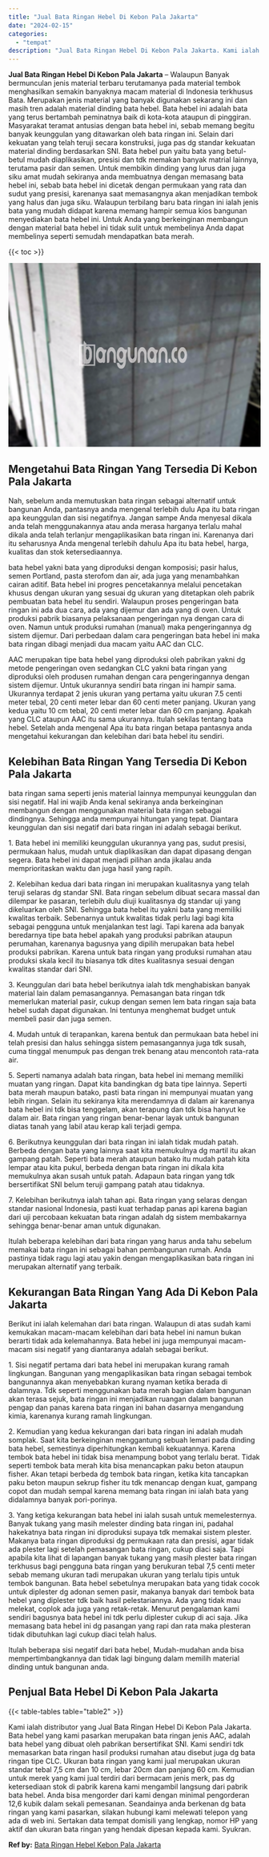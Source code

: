 ```yaml
---
title: "Jual Bata Ringan Hebel Di Kebon Pala Jakarta"
date: "2024-02-15"
categories: 
  - "tempat"
description: "Jual Bata Ringan Hebel Di Kebon Pala Jakarta. Kami ialah distributor yang Jual Bata Ringan Hebel Di Kebon Pala Jakarta. Bata hebel yang kami pasarkan merupak..."
---
```


**Jual Bata Ringan Hebel Di Kebon Pala Jakarta** – Walaupun Banyak bermunculan jenis material terbaru terutamanya pada material tembok menghasilkan semakin banyaknya macam material di Indonesia terkhusus Bata. Merupakan jenis material yang banyak digunakan sekarang ini dan masih tren adalah material dinding bata hebel. Bata hebel ini adalah bata yang terus bertambah peminatnya baik di kota-kota ataupun di pinggiran. Masyarakat teramat antusias dengan bata hebel ini, sebab memang begitu banyak keunggulan yang ditawarkan oleh bata ringan ini. Selain dari kekuatan yang telah teruji secara konstruksi, juga pas dg standar kekuatan material dinding berdasarkan SNI. Bata hebel pun yaitu bata yang betul-betul mudah diaplikasikan, presisi dan tdk memakan banyak matrial lainnya, terutama pasir dan semen. Untuk membikin dinding yang lurus dan juga siku amat mudah sekiranya anda membuatnya dengan memasang bata hebel ini, sebab bata hebel ini dicetak dengan permukaan yang rata dan sudut yang presisi, karenanya saat memasangnya akan menjadikan tembok yang halus dan juga siku. Walaupun terbilang baru bata ringan ini ialah jenis bata yang mudah didapat karena memang hampir semua kios bangunan menyediakan bata hebel ini. Untuk Anda yang berkeinginan membangun dengan material bata hebel ini tidak sulit untuk membelinya Anda dapat membelinya seperti semudah mendapatkan bata merah.

{{< toc >}}

![Jual Bata Ringan Hebel Di Kebon Pala Jakarta](/images/jual-hebel-murah-14.png)

## Mengetahui Bata Ringan Yang Tersedia Di Kebon Pala Jakarta

Nah, sebelum anda memutuskan bata ringan sebagai alternatif untuk bangunan Anda, pantasnya anda mengenal terlebih dulu Apa itu bata ringan apa keunggulan dan sisi negatifnya. Jangan sampe Anda menyesal dikala anda telah menggunakannya atau anda merasa harganya terlalu mahal dikala anda telah terlanjur mengaplikasikan bata ringan ini. Karenanya dari itu seharusnya Anda mengenal terlebih dahulu Apa itu bata hebel, harga, kualitas dan stok ketersediaannya.

bata hebel yakni bata yang diproduksi dengan komposisi; pasir halus, semen Portland, pasta sterofom dan air, ada juga yang menambahkan cairan aditif. Bata hebel ini progres pencetakannya melalui pencetakan khusus dengan ukuran yang sesuai dg ukuran yang ditetapkan oleh pabrik pembuatan bata hebel itu sendiri. Walaupun proses pengeringan bata ringan ini ada dua cara, ada yang dijemur dan ada yang di oven. Untuk produksi pabrik biasanya pelaksanaan pengeringan nya dengan cara di oven. Namun untuk produksi rumahan (manual) maka pengeringannya dg sistem dijemur. Dari perbedaan dalam cara pengeringan bata hebel ini maka bata ringan dibagi menjadi dua macam yaitu AAC dan CLC.

AAC merupakan tipe bata hebel yang diproduksi oleh pabrikan yakni dg metode pengeringan oven sedangkan CLC yakni bata ringan yang diproduksi oleh produsen rumahan dengan cara pengeringannya dengan sistem dijemur. Untuk ukurannya sendiri bata ringan ini hampir sama. Ukurannya terdapat 2 jenis ukuran yang pertama yaitu ukuran 7.5 centi meter tebal, 20 centi meter lebar dan 60 centi meter panjang. Ukuran yang kedua yaitu 10 cm tebal, 20 centi meter lebar dan 60 cm panjang. Apakah yang CLC ataupun AAC itu sama ukurannya. Itulah sekilas tentang bata hebel. Setelah anda mengenal Apa itu bata ringan betapa pantasnya anda mengetahui kekurangan dan kelebihan dari bata hebel itu sendiri.

## Kelebihan Bata Ringan Yang Tersedia Di Kebon Pala Jakarta

bata ringan sama seperti jenis material lainnya mempunyai keunggulan dan sisi negatif. Hal ini wajib Anda kenal sekiranya anda berkeinginan membangun dengan menggunakan material bata ringan sebagai dindingnya. Sehingga anda mempunyai hitungan yang tepat. Diantara keunggulan dan sisi negatif dari bata ringan ini adalah sebagai berikut.

1\. Bata hebel ini memiliki keunggulan ukurannya yang pas, sudut presisi, permukaan halus, mudah untuk diaplikasikan dan dapat dipasang dengan segera. Bata hebel ini dapat menjadi pilihan anda jikalau anda memprioritaskan waktu dan juga hasil yang rapih.

2\. Kelebihan kedua dari bata ringan ini merupakan kualitasnya yang telah teruji selaras dg standar SNI. Bata ringan sebelum dibuat secara massal dan dilempar ke pasaran, terlebih dulu diuji kualitasnya dg standar uji yang dikeluarkan oleh SNI. Sehingga bata hebel itu yakni bata yang memiliki kwalitas terbaik. Sebenarnya untuk kwalitas tidak perlu lagi bagi kita sebagai pengguna untuk menjalankan test lagi. Tapi karena ada banyak beredarnya tipe bata hebel apakah yang produksi pabrikan ataupun perumahan, karenanya bagusnya yang dipilih merupakan bata hebel produksi pabrikan. Karena untuk bata ringan yang produksi rumahan atau produksi skala kecil itu biasanya tdk dites kualitasnya sesuai dengan kwalitas standar dari SNI.

3\. Keunggulan dari bata hebel berikutnya ialah tdk menghabiskan banyak material lain dalam pemasangannya. Pemasangan bata ringan tdk memerlukan material pasir, cukup dengan semen lem bata ringan saja bata hebel sudah dapat digunakan. Ini tentunya menghemat budget untuk membeli pasir dan juga semen.

4\. Mudah untuk di terapankan, karena bentuk dan permukaan bata hebel ini telah presisi dan halus sehingga sistem pemasangannya juga tdk susah, cuma tinggal menumpuk pas dengan trek benang atau mencontoh rata-rata air.

5\. Seperti namanya adalah bata ringan, bata hebel ini memang memiliki muatan yang ringan. Dapat kita bandingkan dg bata tipe lainnya. Seperti bata merah maupun batako, pasti bata ringan ini mempunyai muatan yang lebih ringan. Selain itu sekiranya kita merendamnya di dalam air karenanya bata hebel ini tdk bisa tenggelam, akan terapung dan tdk bisa hanyut ke dalam air. Bata ringan yang ringan benar-benar layak untuk bangunan diatas tanah yang labil atau kerap kali terjadi gempa.

6\. Berikutnya keunggulan dari bata ringan ini ialah tidak mudah patah. Berbeda dengan bata yang lainnya saat kita memukulnya dg martil itu akan gampang patah. Seperti bata merah ataupun batako itu mudah patah kita lempar atau kita pukul, berbeda dengan bata ringan ini dikala kita memukulnya akan susah untuk patah. Adapaun bata ringan yang tdk bersertifikat SNI belum teruji gampang patah atau tidaknya.

7\. Kelebihan berikutnya ialah tahan api. Bata ringan yang selaras dengan standar nasional Indonesia, pasti kuat terhadap panas api karena bagian dari uji percobaan kekuatan bata ringan adalah dg sistem membakarnya sehingga benar-benar aman untuk digunakan.

Itulah beberapa kelebihan dari bata ringan yang harus anda tahu sebelum memakai bata ringan ini sebagai bahan pembangunan rumah. Anda pastinya tidak ragu lagi atau yakin dengan mengaplikasikan bata ringan ini merupakan alternatif yang terbaik.

## Kekurangan Bata Ringan Yang Ada Di Kebon Pala Jakarta

Berikut ini ialah kelemahan dari bata ringan. Walaupun di atas sudah kami kemukakan macam-macam kelebihan dari bata hebel ini namun bukan berarti tidak ada kelemahannya. Bata hebel ini juga mempunyai macam-macam sisi negatif yang diantaranya adalah sebagai berikut.

1\. Sisi negatif pertama dari bata hebel ini merupakan kurang ramah lingkungan. Bangunan yang mengaplikasikan bata ringan sebagai tembok bangunannya akan menyebabkan kurang nyaman ketika berada di dalamnya. Tdk seperti menggunakan bata merah bagian dalam bangunan akan terasa sejuk, bata ringan ini menjadikan ruangan dalam bangunan pengap dan panas karena bata ringan ini bahan dasarnya mengandung kimia, karenanya kurang ramah lingkungan.

2\. Kemudian yang kedua kekurangan dari bata ringan ini adalah mudah somplak. Saat kita berkeinginan menggantung sebuah lemari pada dinding bata hebel, semestinya diperhitungkan kembali kekuatannya. Karena tembok bata hebel ini tidak bisa menampung bobot yang terlalu berat. Tidak seperti tembok bata merah kita bisa menancapkan paku beton ataupun fisher. Akan tetapi berbeda dg tembok bata ringan, ketika kita tancapkan paku beton maupun sekrup fisher itu tdk menancap dengan kuat, gampang copot dan mudah sempal karena memang bata ringan ini ialah bata yang didalamnya banyak pori-porinya.

3\. Yang ketiga kekurangan bata hebel ini ialah susah untuk memelesternya. Banyak tukang yang masih melester dinding bata ringan ini, padahal hakekatnya bata ringan ini diproduksi supaya tdk memakai sistem plester. Makanya bata ringan diproduksi dg permukaan rata dan presisi, agar tidak ada plester lagi setelah pemasangan bata ringan, cukup diaci saja. Tapi apabila kita lihat di lapangan banyak tukang yang masih plester bata ringan terkhusus bagi pengguna bata ringan yang berukuran tebal 7,5 centi meter sebab memang ukuran tadi merupakan ukuran yang terlalu tipis untuk tembok bangunan. Bata hebel sebetulnya merupakan bata yang tidak cocok untuk diplester dg adonan semen pasir, makanya banyak dari tembok bata hebel yang diplester tdk baik hasil pelestariannya. Ada yang tidak mau melekat, coplok ada juga yang retak-retak. Menurut pengalaman kami sendiri bagusnya bata hebel ini tdk perlu diplester cukup di aci saja. Jika memasang bata hebel ini dg pasangan yang rapi dan rata maka plesteran tidak dibutuhkan lagi cukup diaci telah halus.

Itulah beberapa sisi negatif dari bata hebel, Mudah-mudahan anda bisa mempertimbangkannya dan tidak lagi bingung dalam memilih material dinding untuk bangunan anda.

## Penjual Bata Hebel Di Kebon Pala Jakarta

{{< table-tables table="table2" >}}

Kami ialah distributor yang Jual Bata Ringan Hebel Di Kebon Pala Jakarta. Bata hebel yang kami pasarkan merupakan bata ringan jenis AAC, adalah bata hebel yang dibuat oleh pabrikan bersertifikat SNI. Kami sendiri tdk memasarkan bata ringan hasil produksi rumahan atau disebut juga dg bata ringan tipe CLC. Ukuran bata ringan yang kami jual merupakan ukuran standar tebal 7,5 cm dan 10 cm, lebar 20cm dan panjang 60 cm. Kemudian untuk merek yang kami jual terdiri dari bermacam jenis merk, pas dg ketersediaan stok di pabrik karena kami mengambil langsung dari pabrik bata hebel. Anda bisa mengorder dari kami dengan minimal pengorderan 12,6 kubik dalam sekali pemesanan. Seandainya anda berkenan dg bata ringan yang kami pasarkan, silakan hubungi kami melewati telepon yang ada di web ini. Sertakan data tempat domisili yang lengkap, nomor HP yang aktif dan ukuran bata ringan yang hendak dipesan kepada kami. Syukran.

**Ref by:** [Bata Ringan Hebel Kebon Pala Jakarta](https://id.wikipedia.org/wiki/Bata)
